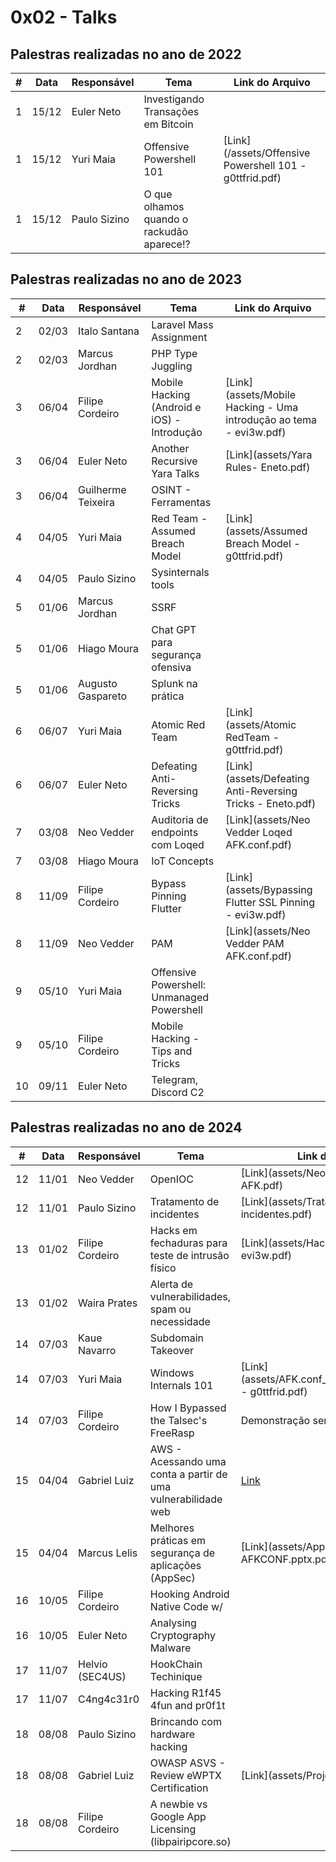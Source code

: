 # 0x02 - Talks


## Palestras realizadas no ano de 2022

| #   | Data  | Responsável          | Tema                                               | Link do Arquivo                                     |
|-----|-------|----------------------|----------------------------------------------------|-----------------------------------------------------|
| 1   | 15/12 | Euler Neto           | Investigando Transações em Bitcoin                 |                                                     |
| 1   | 15/12 | Yuri Maia            | Offensive Powershell 101                           | [Link](/assets/Offensive Powershell 101 - g0ttfrid.pdf)                           |
| 1   | 15/12 | Paulo Sizino         | O que olhamos quando o rackudão aparece!?          |                            |


## Palestras realizadas no ano de 2023

| #   | Data  | Responsável          | Tema                                               | Link do Arquivo                                     |
|-----|-------|----------------------|----------------------------------------------------|-----------------------------------------------------|
| 2   | 02/03 | Italo Santana        | Laravel Mass Assignment                            |                            |
| 2   | 02/03 | Marcus Jordhan       | PHP Type Juggling                                  |                            |
| 3   | 06/04 | Filipe Cordeiro      | Mobile Hacking (Android e iOS) - Introdução        | [Link](assets/Mobile Hacking - Uma introdução ao tema - evi3w.pdf)                           |
| 3   | 06/04 | Euler Neto           | Another Recursive Yara Talks                       | [Link](assets/Yara Rules- Eneto.pdf)                           |
| 3   | 06/04 | Guilherme Teixeira   | OSINT - Ferramentas                                |                            |
| 4   | 04/05 | Yuri Maia            | Red Team - Assumed Breach Model                    | [Link](assets/Assumed Breach Model - g0ttfrid.pdf)                           |
| 4   | 04/05 | Paulo Sizino         | Sysinternals tools                                 |                            |
| 5  | 01/06 | Marcus Jordhan       | SSRF                                               |                            |
| 5  | 01/06 | Hiago Moura          | Chat GPT para segurança ofensiva                   |                            |
| 5   | 01/06 | Augusto Gaspareto    | Splunk na prática                                  |                            |
| 6   | 06/07 | Yuri Maia            | Atomic Red Team                                    | [Link](assets/Atomic RedTeam - g0ttfrid.pdf)                           |
| 6   | 06/07 | Euler Neto           | Defeating Anti-Reversing Tricks                    | [Link](assets/Defeating Anti-Reversing Tricks - Eneto.pdf)                           |
| 7   | 03/08 | Neo Vedder           | Auditoria de endpoints com Loqed                   | [Link](assets/Neo Vedder Loqed AFK.conf.pdf)                           |
| 7   | 03/08 | Hiago Moura          | IoT Concepts                                       |                            |
| 8   | 11/09 | Filipe Cordeiro      | Bypass Pinning Flutter                             | [Link](assets/Bypassing Flutter SSL Pinning - evi3w.pdf)                           |
| 8   | 11/09 | Neo Vedder           | PAM                                                | [Link](assets/Neo Vedder PAM AFK.conf.pdf)                            |
| 9   | 05/10 | Yuri Maia            | Offensive Powershell: Unmanaged Powershell         |                           |
| 9   | 05/10 | Filipe Cordeiro      | Mobile Hacking - Tips and Tricks                   |                            |
| 10  | 09/11 | Euler Neto           | Telegram, Discord C2                               |                            |


## Palestras realizadas no ano de 2024

| #   | Data  | Responsável         | Tema                                                | Link do Arquivo                                     |
|-----|-------|---------------------|-----------------------------------------------------|-----------------------------------------------------|
| 12   | 11/01 | Neo Vedder          | OpenIOC                                             | [Link](assets/Neo Vedder OPENIOC AFK.pdf)           |
| 12   | 11/01 | Paulo Sizino        | Tratamento de incidentes                            | [Link](assets/Tratamento de incidentes.pdf)           |
| 13   | 01/02 | Filipe Cordeiro     | Hacks em fechaduras para teste de intrusão físico   | [Link](assets/Hacks em fechaduras - evi3w.pdf)      |
| 13   | 01/02 | Waira Prates        | Alerta de vulnerabilidades, spam ou necessidade     |                            |
| 14   | 07/03 | Kaue Navarro        | Subdomain Takeover     |                            |
| 14  | 07/03 | Yuri Maia            | Windows Internals 101 | [Link](assets/AFK.conf_WindowsInternals101 - g0ttfrid.pdf)|
| 14   | 07/03 | Filipe Cordeiro        | How I Bypassed the Talsec's FreeRasp     | Demonstração sem slide xD                            |
| 15   | 04/04 | Gabriel Luiz        | AWS - Acessando uma conta a partir de uma vulnerabilidade web     | [Link](assets/AWS-afk.conf.pdf) |
| 15   | 04/04 | Marcus Lelis        | Melhores práticas em segurança de aplicações (AppSec)     | [Link](assets/AppSec - AFKCONF.pptx.pdf)     |
| 16  | 10/05 | Filipe Cordeiro        | Hooking Android Native Code w/                                        |                                   |
| 16   | 10/05 | Euler Neto        | Analysing Cryptography Malware                                            |                                   |
| 17   | 11/07 | Helvio (SEC4US)        | HookChain Techinique                                                 |                                   | 
| 17   | 11/07 | C4ng4c31r0        | Hacking R1f45 4fun and pr0f1t                                             |                                   |
| 18   | 08/08 | Paulo Sizino      | Brincando com hardware hacking                                            |                                   |
| 18   | 08/08 | Gabriel Luiz      | OWASP ASVS - Review eWPTX Certification                                   | [Link](assets/Project (1).pdf)    |
| 18   | 08/08 | Filipe Cordeiro   | A newbie vs Google App Licensing (libpairipcore.so)                       |                                   |
